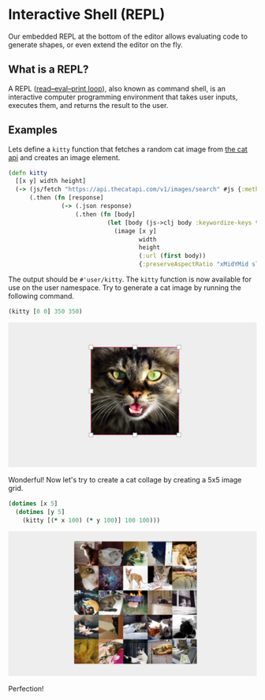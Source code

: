 # Interactive Shell (REPL)

Our embedded REPL at the bottom of the editor allows evaluating code to generate shapes, 
or even extend the editor on the fly.

## What is a REPL?

A REPL ([read–eval–print loop]((https://en.wikipedia.org/wiki/Read%e2%80%93eval%e2%80%93print_loop))),
also known as command shell, is an interactive computer programming environment that takes
user inputs, executes them, and returns the result to the user.


## Examples

Lets define a `kitty` function that fetches a random cat image from [the cat api](https://thecatapi.com/)
and creates an image element.

```clojure { .yaml .copy }
(defn kitty
  [[x y] width height]
  (-> (js/fetch "https://api.thecatapi.com/v1/images/search" #js {:method "GET"})
      (.then (fn [response]
               (-> (.json response)
                   (.then (fn [body]
                            (let [body (js->clj body :keywordize-keys true)]
                              (image [x y]
                                     width
                                     height
                                     (:url (first body))
                                     {:preserveAspectRatio "xMidYMid slice"})))))))))

```

The output should be `#'user/kitty`. The `kitty` function is now available for use on the
user namespace. Try to generate a cat image by running the following command.

```clojure { .yaml .copy }
(kitty [0 0] 350 350)
```

![download for MacOS](../assets/images/cat.png)

Wonderful! Now let's try to create a cat collage by creating a 5x5 image grid.

```clojure { .yaml .copy }
(dotimes [x 5]
  (dotimes [y 5]
    (kitty [(* x 100) (* y 100)] 100 100)))

```

![download for MacOS](../assets/images/cat-collage.png)

Perfection!
